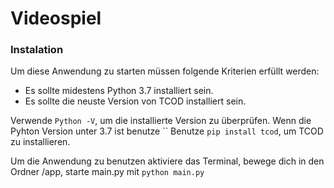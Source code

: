 # Videospiel


### Instalation

Um diese Anwendung zu starten müssen folgende Kriterien erfüllt werden:

- Es sollte midestens Python 3.7 installiert sein.
- Es sollte die neuste Version von TCOD installiert sein.

Verwende `Python -V`, um die installierte Version zu überprüfen.
Wenn die Pyhton Version unter 3.7 ist benutze ``
Benutze `pip install tcod`, um TCOD zu installieren.

Um die Anwendung zu benutzen aktiviere das Terminal, bewege dich in den Ordner /app, starte main.py mit `python main.py`

